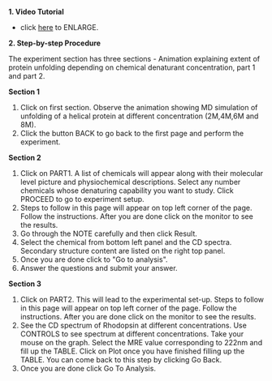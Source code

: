 **1. Video Tutorial**

- click [here](.videos/manual_exp9.swf) to ENLARGE.


**2. Step-by-step Procedure**

The experiment section has three sections - Animation explaining extent of protein unfolding depending on chemical denaturant concentration, part 1 and part 2.

**Section 1**

1. Click on first section. Observe the animation showing MD simulation of unfolding of a helical protein at different concentration (2M,4M,6M and 8M).  
2. Click the button BACK to go back to the first page and perform the experiment.  

**Section 2**  

1. Click on PART1. A list of chemicals will appear along with their molecular level picture and physiochemical descriptions. Select any number chemicals whose denaturing capability you want to study. Click PROCEED to go to experiment setup.    
2. Steps to follow in this page will appear on top left corner of the page. Follow the instructions. After you are done click on the monitor to see the results.    
3. Go through the NOTE carefully and then click Result.  
4. Select the chemical from bottom left panel and the CD spectra. Secondary structure content are listed on the right top panel.  
5. Once you are done click to "Go to analysis".   
6. Answer the questions and submit your answer.  

**Section 3** 

1. Click on PART2. This will lead to the experimental set-up. Steps to follow in this page will appear on top left corner of the page. Follow the instructions. After you are done click on the monitor to see the results.  
2. See the CD spectrum of Rhodopsin at different concentrations. Use CONTROLS to see spectrum at different concentrations. Take your mouse on the graph. Select the MRE value corresponding to 222nm and fill up the TABLE. Click on Plot once you have finished filling up the TABLE. You can come back to this step by clicking Go Back.         
3. Once you are done click Go To Analysis.
